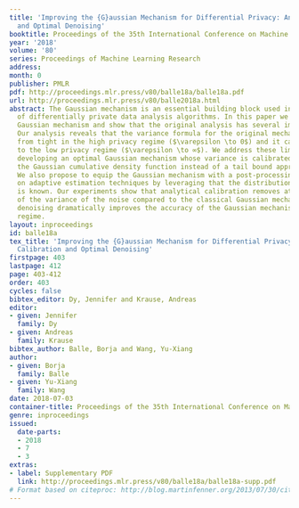```yaml
---
title: 'Improving the {G}aussian Mechanism for Differential Privacy: Analytical Calibration
  and Optimal Denoising'
booktitle: Proceedings of the 35th International Conference on Machine Learning
year: '2018'
volume: '80'
series: Proceedings of Machine Learning Research
address: 
month: 0
publisher: PMLR
pdf: http://proceedings.mlr.press/v80/balle18a/balle18a.pdf
url: http://proceedings.mlr.press/v80/balle2018a.html
abstract: The Gaussian mechanism is an essential building block used in multitude
  of differentially private data analysis algorithms. In this paper we revisit the
  Gaussian mechanism and show that the original analysis has several important limitations.
  Our analysis reveals that the variance formula for the original mechanism is far
  from tight in the high privacy regime ($\varepsilon \to 0$) and it cannot be extended
  to the low privacy regime ($\varepsilon \to ∞$). We address these limitations by
  developing an optimal Gaussian mechanism whose variance is calibrated directly using
  the Gaussian cumulative density function instead of a tail bound approximation.
  We also propose to equip the Gaussian mechanism with a post-processing step based
  on adaptive estimation techniques by leveraging that the distribution of the perturbation
  is known. Our experiments show that analytical calibration removes at least a third
  of the variance of the noise compared to the classical Gaussian mechanism, and that
  denoising dramatically improves the accuracy of the Gaussian mechanism in the high-dimensional
  regime.
layout: inproceedings
id: balle18a
tex_title: 'Improving the {G}aussian Mechanism for Differential Privacy: Analytical
  Calibration and Optimal Denoising'
firstpage: 403
lastpage: 412
page: 403-412
order: 403
cycles: false
bibtex_editor: Dy, Jennifer and Krause, Andreas
editor:
- given: Jennifer
  family: Dy
- given: Andreas
  family: Krause
bibtex_author: Balle, Borja and Wang, Yu-Xiang
author:
- given: Borja
  family: Balle
- given: Yu-Xiang
  family: Wang
date: 2018-07-03
container-title: Proceedings of the 35th International Conference on Machine Learning
genre: inproceedings
issued:
  date-parts:
  - 2018
  - 7
  - 3
extras:
- label: Supplementary PDF
  link: http://proceedings.mlr.press/v80/balle18a/balle18a-supp.pdf
# Format based on citeproc: http://blog.martinfenner.org/2013/07/30/citeproc-yaml-for-bibliographies/
---
```

